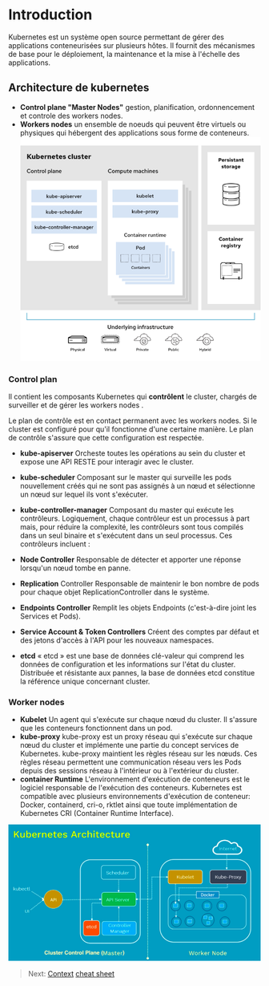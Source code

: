 # Introduction

Kubernetes est un système open source permettant de gérer des applications conteneurisées sur plusieurs hôtes. Il fournit des mécanismes de base pour le déploiement, la maintenance et la mise à l'échelle des applications.

## Architecture de kubernetes

* **Control plane "Master Nodes"**
gestion, planification, ordonnencement et controle des workers nodes.
* **Workers nodes**
un ensemble de noeuds qui peuvent être virtuels ou physiques qui hébergent des applications sous forme de conteneurs.
![cluster archi](../images/arch.png)

### Control plan

Il contient les composants Kubernetes qui **contrôlent** le cluster, chargés de surveiller et de gérer les workers nodes .

Le plan de contrôle est en contact permanent avec les workers nodes. Si le cluster est configuré pour qu'il fonctionne d'une certaine manière. Le plan de contrôle s'assure que cette configuration est respectée.

* **kube-apiserver**
Orcheste toutes les opérations au sein du cluster et expose une API RESTE pour interagir avec le cluster.

* **kube-scheduler**
Composant sur le master qui surveille les pods nouvellement créés qui ne sont pas assignés à un nœud et sélectionne un nœud sur lequel ils vont s'exécuter.

* **kube-controller-manager**
Composant du master qui exécute les contrôleurs.
Logiquement, chaque contrôleur est un processus à part mais, pour réduire la complexité, les contrôleurs sont tous compilés dans un seul binaire et s'exécutent dans un seul processus.
Ces contrôleurs incluent :

* **Node Controller**
Responsable de détecter et apporter une réponse lorsqu'un nœud tombe en panne.
* **Replication** Controller
Responsable de maintenir le bon nombre de pods pour chaque objet ReplicationController dans le système.
* **Endpoints Controller**
Remplit les objets Endpoints (c'est-à-dire joint les Services et Pods).
* **Service Account & Token Controllers**
Créent des comptes par défaut et des jetons d'accès à l'API pour les nouveaux namespaces.
* **etcd**
« etcd » est une base de données clé-valeur qui comprend les données de configuration et les informations sur l'état du cluster. Distribuée et résistante aux pannes, la base de données etcd constitue la référence unique concernant cluster.

### Worker nodes

* **Kubelet**
Un agent qui s'exécute sur chaque nœud du cluster. Il s'assure que les conteneurs fonctionnent dans un pod.
* **kube-proxy**
kube-proxy est un proxy réseau qui s'exécute sur chaque nœud du cluster et implémente une partie du concept services de Kubernetes.
kube-proxy maintient les règles réseau sur les nœuds. Ces règles réseau permettent une communication réseau vers les Pods depuis des sessions réseau à l'intérieur ou à l'extérieur du cluster.
* **container Runtime**
L'environnement d'exécution de conteneurs est le logiciel responsable de l'exécution des conteneurs.
Kubernetes est compatible avec plusieurs environnements d'exécution de conteneur: Docker, containerd, cri-o, rktlet ainsi que toute implémentation de Kubernetes CRI (Container Runtime Interface).

![K8s Archi](../images/k-architecture.png)

> Next: [Context](./context.md)
> [cheat sheet](../useful.md)
